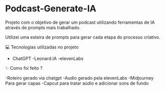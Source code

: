 # Podcast-Generate-IA
Projeto com o objetivo de gerar um podcast utilizando ferramentas de IA através de prompts mais trabalhado.

Utilizei uma esteira de prompts para gerar cada etapa do processo criativo.

💻 Tecnologias utilizadas no projeto

- ChatGPT
-Leonard.IA
-elevenLabs

✨ Como foi feito ?

-Roteiro gerado via chatgpt
-Audio gerado pela elevenLabs
-Midjourney Para gerar capas
-Capcut para tratar aúdio e adicionar sons de fundo
